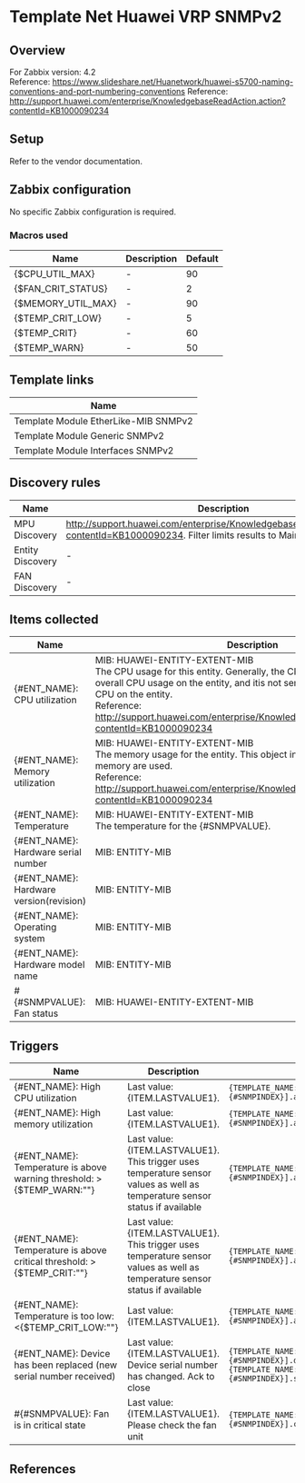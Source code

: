 
# Template Net Huawei VRP SNMPv2

## Overview

For Zabbix version: 4.2  
Reference: https://www.slideshare.net/Huanetwork/huawei-s5700-naming-conventions-and-port-numbering-conventions
Reference: http://support.huawei.com/enterprise/KnowledgebaseReadAction.action?contentId=KB1000090234

## Setup

Refer to the vendor documentation.

## Zabbix configuration

No specific Zabbix configuration is required.

### Macros used

|Name|Description|Default|
|----|-----------|-------|
|{$CPU_UTIL_MAX}|-|90|
|{$FAN_CRIT_STATUS}|-|2|
|{$MEMORY_UTIL_MAX}|-|90|
|{$TEMP_CRIT_LOW}|-|5|
|{$TEMP_CRIT}|-|60|
|{$TEMP_WARN}|-|50|

## Template links

|Name|
|----|
|Template Module EtherLike-MIB SNMPv2|
|Template Module Generic SNMPv2|
|Template Module Interfaces SNMPv2|

## Discovery rules

|Name|Description|Type|
|----|-----------|----|
|MPU Discovery|http://support.huawei.com/enterprise/KnowledgebaseReadAction.action?contentId=KB1000090234. Filter limits results to Main Processing Units|SNMP|
|Entity Discovery|-|SNMP|
|FAN Discovery|-|SNMP|

## Items collected

|Name|Description|Type|
|----|-----------|----|
|{#ENT_NAME}: CPU utilization|MIB: HUAWEI-ENTITY-EXTENT-MIB</br>The CPU usage for this entity. Generally, the CPU usage will calculate the overall CPU usage on the entity, and itis not sensible with the number of CPU on the entity.</br>Reference: http://support.huawei.com/enterprise/KnowledgebaseReadAction.action?contentId=KB1000090234|SNMP|
|{#ENT_NAME}: Memory utilization|MIB: HUAWEI-ENTITY-EXTENT-MIB</br>The memory usage for the entity. This object indicates what percent of memory are used.</br>Reference: http://support.huawei.com/enterprise/KnowledgebaseReadAction.action?contentId=KB1000090234|SNMP|
|{#ENT_NAME}: Temperature|MIB: HUAWEI-ENTITY-EXTENT-MIB</br>The temperature for the {#SNMPVALUE}.|SNMP|
|{#ENT_NAME}: Hardware serial number|MIB: ENTITY-MIB</br>|SNMP|
|{#ENT_NAME}: Hardware version(revision)|MIB: ENTITY-MIB</br>|SNMP|
|{#ENT_NAME}: Operating system|MIB: ENTITY-MIB</br>|SNMP|
|{#ENT_NAME}: Hardware model name|MIB: ENTITY-MIB</br>|SNMP|
|#{#SNMPVALUE}: Fan status|MIB: HUAWEI-ENTITY-EXTENT-MIB</br>|SNMP|


## Triggers

|Name|Description|Expression|Severity|
|----|-----------|----|----|
|{#ENT_NAME}: High CPU utilization|Last value: {ITEM.LASTVALUE1}.|`{TEMPLATE_NAME:system.cpu.util[hwEntityCpuUsage.{#SNMPINDEX}].avg(5m)}>{$CPU_UTIL_MAX}`|AVERAGE|
|{#ENT_NAME}: High memory utilization|Last value: {ITEM.LASTVALUE1}.|`{TEMPLATE_NAME:vm.memory.pused[hwEntityMemUsage.{#SNMPINDEX}].avg(5m)}>{$MEMORY_UTIL_MAX}`|AVERAGE|
|{#ENT_NAME}: Temperature is above warning threshold: >{$TEMP_WARN:""}|Last value: {ITEM.LASTVALUE1}.</br>This trigger uses temperature sensor values as well as temperature sensor status if available|`{TEMPLATE_NAME:sensor.temp.value[hwEntityTemperature.{#SNMPINDEX}].avg(5m)}>{$TEMP_WARN:""}`|WARNING|
|{#ENT_NAME}: Temperature is above critical threshold: >{$TEMP_CRIT:""}|Last value: {ITEM.LASTVALUE1}.</br>This trigger uses temperature sensor values as well as temperature sensor status if available|`{TEMPLATE_NAME:sensor.temp.value[hwEntityTemperature.{#SNMPINDEX}].avg(5m)}>{$TEMP_CRIT:""}`|HIGH|
|{#ENT_NAME}: Temperature is too low: <{$TEMP_CRIT_LOW:""}|Last value: {ITEM.LASTVALUE1}.|`{TEMPLATE_NAME:sensor.temp.value[hwEntityTemperature.{#SNMPINDEX}].avg(5m)}<{$TEMP_CRIT_LOW:""}`|AVERAGE|
|{#ENT_NAME}: Device has been replaced (new serial number received)|Last value: {ITEM.LASTVALUE1}.</br>Device serial number has changed. Ack to close|`{TEMPLATE_NAME:system.hw.serialnumber[entPhysicalSerialNum.{#SNMPINDEX}].diff()}=1 and {TEMPLATE_NAME:system.hw.serialnumber[entPhysicalSerialNum.{#SNMPINDEX}].strlen()}>0`|INFO|
|#{#SNMPVALUE}: Fan is in critical state|Last value: {ITEM.LASTVALUE1}.</br>Please check the fan unit|`{TEMPLATE_NAME:sensor.fan.status[hwEntityFanState.{#SNMPINDEX}].count(#1,{$FAN_CRIT_STATUS},eq)}=1`|AVERAGE|

## References

